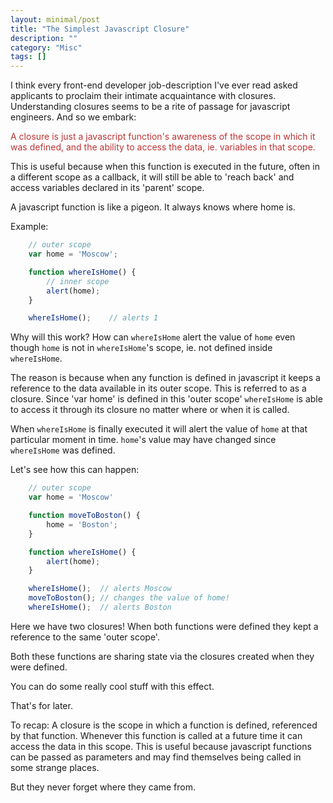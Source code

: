 ```yaml
---
layout: minimal/post
title: "The Simplest Javascript Closure"
description: ""
category: "Misc"
tags: []
---
```


I think every front-end developer job-description I've ever read asked applicants to proclaim their intimate acquaintance with closures.
Understanding closures seems to be a rite of passage for javascript engineers. And so we embark:

<span style='color:rgb(189, 51, 51);'>A closure is just a javascript function's awareness of the scope in which it was defined, and the ability to access the data, ie. variables in that scope.</span>

This is useful because when this function is executed in the future, often in a different scope as a callback, it will still be able to 'reach back' and access variables declared in its 'parent' scope.

A javascript function is like a pigeon. It always knows where home is.

Example:

```javascript
    // outer scope
    var home = 'Moscow';

    function whereIsHome() {
        // inner scope
        alert(home);
    }

    whereIsHome();    // alerts 1
```
Why will this work? How can `whereIsHome` alert the value of `home` even though `home` is not in `whereIsHome`'s scope, ie. not defined inside `whereIsHome`.

The reason is because when any function is defined in javascript it keeps a reference to the data available in its outer scope. This is referred to as a closure.
Since 'var home' is defined in this 'outer scope' `whereIsHome` is able to access it through its closure no matter where or when it is called.

When `whereIsHome` is finally executed it will alert the value of `home` at that particular moment in time.
`home`'s value may have changed since `whereIsHome` was defined.

Let's see how this can happen:

```javascript
    // outer scope
    var home = 'Moscow'

    function moveToBoston() {
        home = 'Boston';
    }

    function whereIsHome() {
        alert(home);
    }

    whereIsHome();  // alerts Moscow 
    moveToBoston(); // changes the value of home!
    whereIsHome();  // alerts Boston
```

Here we have two closures! When both functions were defined they kept a reference to the same 'outer scope'.

Both these functions are sharing state via the closures created when they were defined.

You can do some really cool stuff with this effect.

That's for later.


To recap:
A closure is the scope in which a function is defined, referenced by that function.
Whenever this function is called at a future time it can access the data in this scope.
This is useful because javascript functions can be passed as parameters and may find themselves being called in some strange places.

But they never forget where they came from.
